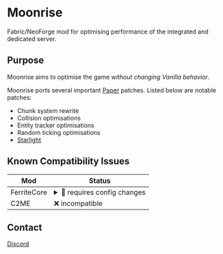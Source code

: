 Moonrise
==
Fabric/NeoForge mod for optimising performance of the integrated and dedicated server.


## Purpose
Moonrise aims to optimise the game *without changing Vanilla behavior*.

Moonrise ports several important [Paper](https://github.com/PaperMC/Paper/)
patches. Listed below are notable patches:
 - Chunk system rewrite
 - Collision optimisations
 - Entity tracker optimisations
 - Random ticking optimisations
 - [Starlight](https://github.com/PaperMC/Starlight/)

## Known Compatibility Issues
| Mod         | Status                                                                                                                                                                  |
|-------------|-------------------------------------------------------------------------------------------------------------------------------------------------------------------------|
| FerriteCore | <details><summary>📝 requires config changes</summary>In `config/ferritecore-mixin.toml`:<br/>Set `replaceNeighborLookup` and `replacePropertyMap` to `false`</details> |
| C2ME        | ❌ incompatible                                                                                                                                                          |

## Contact
[Discord](https://discord.gg/tuinity)

